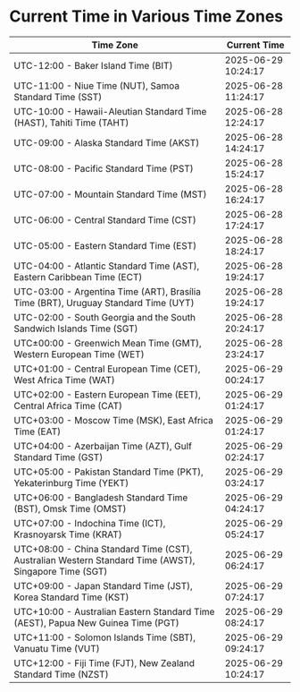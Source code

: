 # Current Time in Various Time Zones

| Time Zone | Current Time |
|-----------|--------------|
| UTC-12:00 - Baker Island Time (BIT) | 2025-06-29 10:24:17 |
| UTC-11:00 - Niue Time (NUT), Samoa Standard Time (SST) | 2025-06-28 11:24:17 |
| UTC-10:00 - Hawaii-Aleutian Standard Time (HAST), Tahiti Time (TAHT) | 2025-06-28 12:24:17 |
| UTC-09:00 - Alaska Standard Time (AKST) | 2025-06-28 14:24:17 |
| UTC-08:00 - Pacific Standard Time (PST) | 2025-06-28 15:24:17 |
| UTC-07:00 - Mountain Standard Time (MST) | 2025-06-28 16:24:17 |
| UTC-06:00 - Central Standard Time (CST) | 2025-06-28 17:24:17 |
| UTC-05:00 - Eastern Standard Time (EST) | 2025-06-28 18:24:17 |
| UTC-04:00 - Atlantic Standard Time (AST), Eastern Caribbean Time (ECT) | 2025-06-28 19:24:17 |
| UTC-03:00 - Argentina Time (ART), Brasília Time (BRT), Uruguay Standard Time (UYT) | 2025-06-28 19:24:17 |
| UTC-02:00 - South Georgia and the South Sandwich Islands Time (SGT) | 2025-06-28 20:24:17 |
| UTC±00:00 - Greenwich Mean Time (GMT), Western European Time (WET) | 2025-06-28 23:24:17 |
| UTC+01:00 - Central European Time (CET), West Africa Time (WAT) | 2025-06-29 00:24:17 |
| UTC+02:00 - Eastern European Time (EET), Central Africa Time (CAT) | 2025-06-29 01:24:17 |
| UTC+03:00 - Moscow Time (MSK), East Africa Time (EAT) | 2025-06-29 01:24:17 |
| UTC+04:00 - Azerbaijan Time (AZT), Gulf Standard Time (GST) | 2025-06-29 02:24:17 |
| UTC+05:00 - Pakistan Standard Time (PKT), Yekaterinburg Time (YEKT) | 2025-06-29 03:24:17 |
| UTC+06:00 - Bangladesh Standard Time (BST), Omsk Time (OMST) | 2025-06-29 04:24:17 |
| UTC+07:00 - Indochina Time (ICT), Krasnoyarsk Time (KRAT) | 2025-06-29 05:24:17 |
| UTC+08:00 - China Standard Time (CST), Australian Western Standard Time (AWST), Singapore Time (SGT) | 2025-06-29 06:24:17 |
| UTC+09:00 - Japan Standard Time (JST), Korea Standard Time (KST) | 2025-06-29 07:24:17 |
| UTC+10:00 - Australian Eastern Standard Time (AEST), Papua New Guinea Time (PGT) | 2025-06-29 08:24:17 |
| UTC+11:00 - Solomon Islands Time (SBT), Vanuatu Time (VUT) | 2025-06-29 09:24:17 |
| UTC+12:00 - Fiji Time (FJT), New Zealand Standard Time (NZST) | 2025-06-29 10:24:17 |
